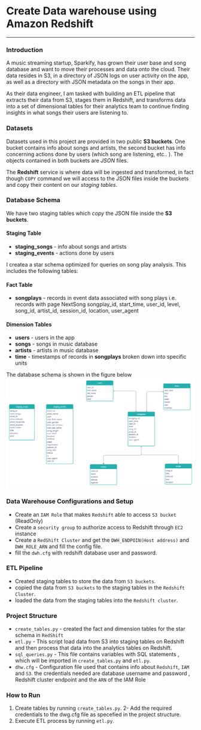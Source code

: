 #  Create Data warehouse using Amazon Redshift
-------------------------

### Introduction

A music streaming startup, Sparkify, has grown their user base and song database and want to move their processes and data onto the cloud. Their data resides in S3, in a directory of JSON logs on user activity on the app, as well as a directory with JSON metadata on the songs in their app.

As their data engineer, I am tasked with building an ETL pipeline that extracts their data from S3, stages them in Redshift, and transforms data into a set of dimensional tables for their analytics team to continue finding insights in what songs their users are listening to. 

### Datasets
Datasets used in this project are provided in two public **S3 buckets**. One bucket contains info about songs and artists, the second bucket has info concerning actions done by users (which song are listening, etc.. ). The objects contained in both buckets 
are *JSON* files. 

The **Redshift** service is where data will be ingested and transformed, in fact though `COPY` command we will access to the JSON files inside the buckets and copy their content on our *staging tables*.

### Database Schema
We have two staging tables which *copy* the JSON file inside the  **S3 buckets**.
#### Staging Table 
+ **staging_songs** - info about songs and artists
+ **staging_events** - actions done by users 


I createa a star schema optimized for queries on song play analysis. This includes the following tables:

#### Fact Table 
+ **songplays** - records in event data associated with song plays i.e. records with page NextSong
songplay_id, start_time, user_id, level, song_id, artist_id, session_id, location, user_agent

#### Dimension Tables
+ **users** - users in the app
+ **songs** - songs in music database
+ **artists** - artists in music database
+ **time** - timestamps of records in **songplays** broken down into specific units

The database schema is shown in the figure below 
![schema](images/db_schema.png?raw=true)

### Data Warehouse Configurations and Setup
* Create an `IAM Role` that makes `Redshift` able to access `S3 bucket` (ReadOnly)
* Create a `security group` to authorize access to Redshift through `EC2` instance 
* Create a `RedShift Cluster` and get the `DWH_ENDPOIN(Host address)` and `DWH_ROLE_ARN` and fill the config file.
* fill the `dwh.cfg` with redshift database user and password. 

### ETL Pipeline
+ Created staging tables to store the data from `S3 buckets`.
+ copied the data from `S3 buckets` to the staging tables in the `Redshift Cluster`.
+ loaded the data from the staging tables into the `Redshift cluster`. 

### Project Structure

+ `create_tables.py` - created the fact and dimension tables for the star schema in `RedShift`
+ `etl.py` - This script load data from S3 into staging tables on Redshift and then process that data into the analytics tables on Redshift.
+ `sql_queries.py` - This file contains variables with SQL statements , which will be imported in `create_tables.py` and `etl.py`.
+ `dhw.cfg` - Configuration file used that contains info about `Redshift`, `IAM` and `S3`. the credentials needed are database username and password , Redshift cluster endpoint and the `ARN` of the IAM Role

### How to Run

1. Create tables by running `create_tables.py`.
2- Add the required credentials to the dwg.cfg file as specefied in the project structure.
2. Execute ETL process by running `etl.py`.







